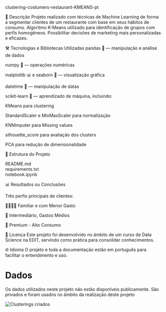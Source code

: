 clustering-costumers-restaurant-KMEANS-pt

🚀 Descrição 
Projeto realizado com técnicas de Machine Learning de forma a segmentar clientes de um restaurante com base em seus hábitos de consumo. Algoritmo K-Means utilizado para identificação de grupos com perfis homogêneos. Possibilitar decisões de marketing mais personalizadas e eficazes.

🛠️ Tecnologias e Bibliotecas Utilizadas
pandas 🐼 — manipulação e análise de dados

numpy 🔢 — operações numéricas

matplotlib 📊 e seaborn 🎨 — visualização gráfica

datetime 📅 — manipulação de datas

scikit-learn 🤖 — aprendizado de máquina, incluindo:

KMeans para clustering

StandardScaler e MinMaxScaler para normalização

KNNImputer para Missing values

silhouette_score para avaliação dos clusters

PCA para redução de dimensionalidade

📁 Estrutura do Projeto

README.md             
requirements.txt      
notebook.ipynb  

📊 Resultados ou Conclusões

Três perfis principais de clientes:

👨‍👩‍👧‍👦 Familiar e com Menor Gasto 

💼 Intermediário, Gastos Médios 

💎 Premium - Alto Consumo 



📜 Licença
Este projeto foi desenvolvido no âmbito de um curso de Data Science na EDIT, servindo como prática para consolidar conhecimentos.

🌐 Idioma
O projeto e toda a documentação estão em português para facilitar o entendimento e uso.


# Dados

Os dados utilizados neste projeto não estão disponíveis publicamente. São privados e foram usados no âmbito da realização deste projeto



![Clusterings criados]("C:\Users\nuno_\Documents\GitHub\clustering-costumers-restaurant-KMEANS-pt\figures\Clustering-3groups.png")
